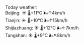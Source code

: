 Today weather:  
Beijing: ☀️   🌡️+11°C 🌬️↑4km/h  
Tianjin: ☀️   🌡️+10°C 🌬️↑15km/h  
Shijiazhuang: ☀️   🌡️+12°C 🌬️←7km/h  
Tangshan: ☀️   🌡️+9°C 🌬️↖8km/h  
